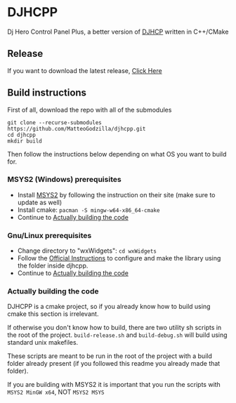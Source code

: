 
# DJHCPP
Dj Hero Control Panel Plus, a better version of [DJHCP](https://github.com/MatteoGodzilla/DJHCP) written in C++/CMake

## Release
If you want to download the latest release, [Click Here](https://github.com/MatteoGodzilla/djhcpp/releases/latest)

## Build instructions
First of all, download the repo with all of the submodules
```
git clone --recurse-submodules https://github.com/MatteoGodzilla/djhcpp.git
cd djhcpp
mkdir build
```

Then follow the instructions below depending on what OS you want to build for.

### MSYS2 (Windows) prerequisites 
* Install [MSYS2](https://www.msys2.org/) by following the instruction on their site (make sure to update as well)
* Install cmake: `pacman -S mingw-w64-x86_64-cmake`
* Continue to [Actually building the code](#actually-building-the-code)

### Gnu/Linux prerequisites
* Change directory to "wxWidgets": `cd wxWidgets`
* Follow the [Official Instructions](https://wiki.wxwidgets.org/Compiling_and_getting_started) to configure and make the library using the folder inside djhcpp.
* Continue to [Actually building the code](#actually-building-the-code)

### Actually building the code 
DJHCPP is a cmake project, so if you already know how to build using cmake this section is irrelevant.

If otherwise you don't know how to build, there are two utility sh scripts in the root of the project.
`build-release.sh` and `build-debug.sh` will build using standard unix makefiles. 

These scripts are meant to be run in the root of the project with a build folder already present (if you followed this readme you already made that folder).

If you are building with MSYS2 it is important that you run the scripts with `MSYS2 MinGW x64`, NOT `MSYS2 MSYS`